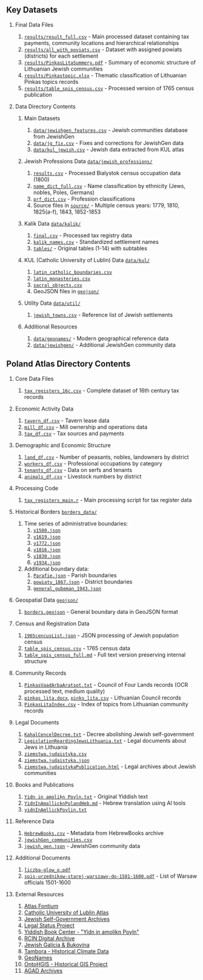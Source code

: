 
## Key Datasets

1. Final Data Files
   1. [`results/result_full.csv`](results/result_full.csv) - Main processed dataset containing tax payments, community locations and hierarchical relationships
   2. [`results/all_with_poviats.csv`](results/all_with_poviats.csv) - Dataset with assigned powiats (districts) for each settlement
   3. [`results/PinkasLitaSummery.pdf`](results/PinkasLitaSummery.pdf) - Summary of economic structure of Lithuanian Jewish communities
   4. [`results/Pinkastopic.xlsx`](results/TopicsFilter.xlsx) - Thematic classification of Lithuanian Pinkas topics records
   5. [`results/table_spis_census.csv`](results/table_spis_census.csv) - Processed version of 1765 census publication
   
2. Data Directory Contents
   1. Main Datasets
      1. [`data/jewishgen_features.csv`](data/jewishgen_features.csv) - Jewish communities database from JewishGen
      2. [`data/jg_fix.csv`](data/jg_fix.csv) - Fixes and corrections for JewishGen data
      3. [`data/kul_jewish.csv`](data/kul_jewish.csv) - Jewish data extracted from KUL atlas

   2. Jewish Professions Data [`data/jewish_professions/`](data/jewish_professions/)
      1. [`results.csv`](data/jewish_professions/results.csv) - Processed Bialystok census occupation data (1800)
      2. [`name_dict_full.csv`](data/jewish_professions/name_dict_full.csv) - Name classification by ethnicity (Jews, nobles, Poles, Germans)
      3. [`prf_dict.csv`](data/jewish_professions/prf_dict.csv) - Profession classifications
      4. Source files in [`source/`](data/jewish_professions/source/) - Multiple census years: 1779, 1810, 1825(a-f), 1843, 1852-1853

   3. Kalik Data [`data/kalik/`](data/kalik/)
      1. [`final.csv`](data/kalik/final.csv) - Processed tax registry data
      2. [`kalik_names.csv`](data/kalik/kalik_names.csv) - Standardized settlement names
      3. [`tables/`](data/kalik/tables/) - Original tables (1-14) with subtables

   4. KUL (Catholic University of Lublin) Data [`data/kul/`](data/kul/)
      1. [`latin_catholic_boundaries.csv`](data/kul/latin_catholic_boundaries.csv)
      2. [`latin_monasteries.csv`](data/kul/latin_monasteries.csv)
      3. [`sacral_objects.csv`](data/kul/sacral_objects.csv)
      4. GeoJSON files in [`geojson/`](data/kul/geojson/)

   5. Utility Data [`data/util/`](data/util/)
      1. [`jewish_towns.csv`](data/util/jewish_towns.csv) - Reference list of Jewish settlements

   6. Additional Resources
      1. [`data/geonames/`](data/geonames/) - Modern geographical reference data
      2. [`data/jewishgen/`](data/jewishgen/) - Additional JewishGen community data

## Poland Atlas Directory Contents

1. Core Data Files
   1. [`tax_registers_16c.csv`](poland_atlas/tax_registers_16c.csv) - Complete dataset of 16th century tax records

2. Economic Activity Data
   1. [`tavern_df.csv`](poland_atlas/tavern_df.csv) - Tavern lease data
   2. [`mill_df.csv`](poland_atlas/mill_df.csv) - Mill ownership and operations data
   3. [`tax_df.csv`](poland_atlas/tax_df.csv) - Tax sources and payments

3. Demographic and Economic Structure
   1. [`land_df.csv`](poland_atlas/land_df.csv) - Number of peasants, nobles, landowners by district
   2. [`workers_df.csv`](poland_atlas/workers_df.csv) - Professional occupations by category
   3. [`tenants_df.csv`](poland_atlas/tenants_df.csv) - Data on serfs and tenants
   4. [`animals_df.csv`](poland_atlas/animals_df.csv) - Livestock numbers by district

4. Processing Code
   1. [`tax_registers_main.r`](poland_atlas/tax_registers_main.r) - Main processing script for tax register data

5. Historical Borders [`borders_data/`](poland_atlas/borders_data/)
   1. Time series of administrative boundaries:
      1. [`v1500.json`](poland_atlas/borders_data/v1500.json)
      2. [`v1619.json`](poland_atlas/borders_data/v1619.json)
      3. [`v1772.json`](poland_atlas/borders_data/v1772.json)
      4. [`v1816.json`](poland_atlas/borders_data/v1816.json)
      5. [`v1830.json`](poland_atlas/borders_data/v1830.json)
      6. [`v1934.json`](poland_atlas/borders_data/v1934.json)
   2. Additional boundary data:
      1. [`Parafie.json`](poland_atlas/borders_data/Parafie.json) - Parish boundaries
      2. [`powiaty_1867.json`](poland_atlas/borders_data/powiaty_1867.json) - District boundaries
      3. [`general_gubeman_1943.json`](poland_atlas/borders_data/general_gubeman_1943.json)

6. Geospatial Data [`geojson/`](poland_atlas/geojson/)
   1. [`borders.geojson`](poland_atlas/geojson/borders.geojson) - General boundary data in GeoJSON format

7. Census and Registration Data
   1. [`1965cencusList.json`](primary_sources/1965cencusList.json) - JSON processing of Jewish population census
   2. [`table_spis_census.csv`](primary_sources/table_spis_census.csv) - 1765 census data
   3. [`table_spis_census_full.md`](primary_sources/table_spis_census_full.md) - Full text version preserving internal structure

8. Community Records
   1. [`PinkasVaadArbaAratsot.txt`](primary_sources/PinkasVaadArbaAratsot.txt) - Council of Four Lands records (OCR processed text, medium quality)
   2. [`pinkas_lita.docx`](primary_sources/pinkas_lita.docx), [`pinks_lita.csv`](primary_sources/pinks_lita.csv) - Lithuanian Council records
   3. [`PinkasLitaIndex.csv`](primary_sources/PinkasLitaIndex.csv) - Index of topics from Lithuanian community records

9. Legal Documents
   1. [`KahalCencelDecree.txt`](primary_sources/KahalCencelDecree.txt) - Decree abolishing Jewish self-government
   2. [`LegislationReardingJewsLithuania.txt`](primary_sources/LegislationReardingJewsLithuania.txt) - Legal documents about Jews in Lithuania
   3. [`ziemstwa.judaistyka.csv`](primary_sources/ziemstwa.judaistyka.csv)
   4. [`ziemstwa.judaistyka.json`](primary_sources/ziemstwa.judaistyka.json)
   5. [`ziemstwa.judaistykaPublication.html`](primary_sources/ziemstwa.judaistykaPublication.html) - Legal archives about Jewish communities

10. Books and Publications
    1. [`Yidn in amoliḳn Poyln.txt`](primary_sources/Yidn%20in%20amoliḳn%20Poyln.txt) - Original Yiddish text
    2. [`YidnInAmallicknPolandHeb.md`](primary_sources/YidnInAmallicknPolandHeb.md) - Hebrew translation using AI tools
    3. [`yidnInAmllickPoylin.txt`](primary_sources/yidnInAmllickPoylin.txt)

11. Reference Data
    1. [`HebrewBooks.csv`](primary_sources/HebrewBooks.csv) - Metadata from HebrewBooks archive
    2. [`jewishGen_communities.csv`](primary_sources/jewishGen_communities.csv)
    3. [`jewish_gen.json`](primary_sources/jewish_gen.json) - JewishGen community data

12. Additional Documents
    1. [`liczba-glow_o.pdf`](primary_sources/liczba-glow_o.pdf)
    2. [`spis-urzednikow-starej-warszawy-do-1501-1600.pdf`](primary_sources/spis-urzednikow-starej-warszawy-do-1501-1600.pdf) - List of Warsaw officials 1501-1600

13. External Resources
    1. [Atlas Fontium](https://atlasfontium.pl/)
    2. [Catholic University of Lublin Atlas](https://wiki.kul.pl/lhdb/Religie_i_wyznania_w_Koronie_w_II_po%C5%82owie_XVIII_wieku)
    3. [Jewish Self-Government Archives](https://ziemstwa.judaistyka.uj.edu.pl/)
    4. [Legal Status Project](https://statusprawnyzydow.historia.uw.edu.pl/)
    5. [Yiddish Book Center - "Yidn in amolikn Poyln"](https://www.yiddishbookcenter.org/collections/yiddish-books/spb-nybc208389/)
    6. [RCIN Digital Archive](https://rcin.org.pl/)
    7. [Jewish Galicia & Bukovina](https://jgaliciabukovina.net/he/node/57)
    8. [Tambora - Historical Climate Data](https://www.tambora.org/)
    9. [GeoNames](http://geonames.org)
    10. [OntoHGIS - Historical GIS Project](https://ontohgis.pl)
    11. [AGAD Archives](https://www.agad.gov.pl/inwentarze/testy.html)
    

<!--   

## Key Datasets

  

1. Final Data Files

	- [`results/result_full.csv`](results/result_full.csv) - Main processed dataset containing tax payments, community locations and hierarchical relationships
	
	- [`results/all_with_poviats.csv`](results/all_with_poviats.csv) - Dataset with assigned powiats (districts) for each settlement
	
	- [`results/PinkasLitaSummery.pdf`](results/PinkasLitaSummery.pdf) - Summary of economic structure of Lithuanian Jewish communities
	
	- [`results/סיווג נושאי - פנקס ליטא.xlsx`](results/סיווג%20נושאי%20-%20פנקס%20ליטא.xlsx) - Thematic classification of Lithuanian Pinkas topicsrecords
	
	- [`results/table_spis_census.csv`](results/table_spis_census.csv) - Processed version of 1765 census publication
2. Data Directory Contents

	1. Main Datasets

	- [`data/jewishgen_features.csv`](data/jewishgen_features.csv) - Jewish communities database from JewishGen
	
	- [`data/jg_fix.csv`](data/jg_fix.csv) - Fixes and corrections for JewishGen data
	
	- [`data/kul_jewish.csv`](data/kul_jewish.csv) - Jewish data extracted from KUL atlas

	2. Jewish Professions Data[`data/jewish_professions/`](data/jewish_professions/)
   - [`results.csv`](data/jewish_professions/results.csv)
   - Processed Bialystok census occupation data (1800)
   - [`name_dict_full.csv`](data/jewish_professions/name_dict_full.csv) - Name classification by ethnicity (Jews, nobles, Poles, Germans)
   - [`prf_dict.csv`](data/jewish_professions/prf_dict.csv) - Profession classifications
   - Source files in [`source/`](data/jewish_professions/source/) - Multiple census years: 1779, 1810, 1825(a-f), 1843, 1852-1853

   3. Kalik Data
      - [`data/kalik/`](data/kalik/)
      - [`final.csv`](data/kalik/final.csv) - Processed tax registry data
      - [`kalik_names.csv`](data/kalik/kalik_names.csv) - Standardized settlement names
      - [`tables/`](data/kalik/tables/) - Original tables (1-14) with subtables

   4. KUL (Catholic University of Lublin) Data
      - [`data/kul/`](data/kul/)
      - [`latin_catholic_boundaries.csv`](data/kul/latin_catholic_boundaries.csv)
      - [`latin_monasteries.csv`](data/kul/latin_monasteries.csv)
      - [`sacral_objects.csv`](data/kul/sacral_objects.csv)
      - GeoJSON files in [`geojson/`](data/kul/geojson/)

   5. Utility Data
   - [`data/util/`](data/util/)
   - [`jewish_towns.csv`](data/util/jewish_towns.csv)   - Reference list of Jewish settlements
  
   6. Additional Resources
   - [`data/geonames/`](data/geonames/) - Modern geographical reference data
   - [`data/jewishgen/`](data/jewishgen/) - Additional JewishGen community data

# Poland Atlas Directory Contents
## Core Data Files

- [`tax_registers_16c.csv`](poland_atlas/tax_registers_16c.csv)   - Complete dataset of 16th century tax records

## Economic Activity Data

- [`tavern_df.csv`](poland_atlas/tavern_df.csv) - Tavern lease data

- [`mill_df.csv`](poland_atlas/mill_df.csv) - Mill ownership and operations data

- [`tax_df.csv`](poland_atlas/tax_df.csv) - Tax sources and payments

  

## Demographic and Economic Structure

- [`land_df.csv`](poland_atlas/land_df.csv) - Number of peasants, nobles, landowners by district

- [`workers_df.csv`](poland_atlas/workers_df.csv)  - Professional occupations by category

- [`tenants_df.csv`](poland_atlas/tenants_df.csv) - Data on serfs and tenants

- [`animals_df.csv`](poland_atlas/animals_df.csv) - Livestock numbers by district

  

## Processing Code

- [`tax_registers_main.r`](poland_atlas/tax_registers_main.r) - Main processing script for tax register data

  

## Historical Borders

[`borders_data/`](poland_atlas/borders_data/)

- Time series of administrative boundaries:

  - [`v1500.json`](poland_atlas/borders_data/v1500.json)

  - [`v1619.json`](poland_atlas/borders_data/v1619.json)

  - [`v1772.json`](poland_atlas/borders_data/v1772.json)

  - [`v1816.json`](poland_atlas/borders_data/v1816.json)

  - [`v1830.json`](poland_atlas/borders_data/v1830.json)

  - [`v1934.json`](poland_atlas/borders_data/v1934.json)

- Additional boundary data:

  - [`Parafie.json`](poland_atlas/borders_data/Parafie.json) - Parish boundaries

  - [`powiaty_1867.json`](poland_atlas/borders_data/powiaty_1867.json) - District boundaries

  - [`general_gubeman_1943.json`](poland_atlas/borders_data/general_gubeman_1943.json)

  

## Geospatial Data

[`geojson/`](poland_atlas/geojson/)

- [`borders.geojson`](poland_atlas/geojson/borders.geojson)

  - General boundary data in GeoJSON format

  

## Census and Registration Data

- [`1965cencusList.json`](primary_sources/1965cencusList.json) - JSON processing of Jewish population census

- [`table_spis_census.csv`](primary_sources/table_spis_census.csv) - 1765 census data

- [`table_spis_census_full.md`](primary_sources/table_spis_census_full.md) - Full text version preserving internal structure

  

## Community Records

- [`PinkasVaadArbaAratsot.txt`](primary_sources/PinkasVaadArbaAratsot.txt)

  - Council of Four Lands records

  - OCR processed text, medium quality

- [`pinkas_lita.docx`](primary_sources/pinkas_lita.docx), [`pinks_lita.csv`](primary_sources/pinks_lita.csv)

  - Lithuanian Council records

- [`PinkasLitaIndex.csv`](primary_sources/PinkasLitaIndex.csv)

  - Index of topics from Lithuanian community records

  

## Legal Documents

- [`KahalCencelDecree.txt`](primary_sources/KahalCencelDecree.txt)

  - Decree abolishing Jewish self-government

- [`LegislationReardingJewsLithuania.txt`](primary_sources/LegislationReardingJewsLithuania.txt)

  - Legal documents about Jews in Lithuania

- [`ziemstwa.judaistyka.csv`](primary_sources/ziemstwa.judaistyka.csv)

- [`ziemstwa.judaistyka.json`](primary_sources/ziemstwa.judaistyka.json)

- [`ziemstwa.judaistykaPublication.html`](primary_sources/ziemstwa.judaistykaPublication.html) - Legal archives about Jewish communities

  

## Books and Publications

- [`Yidn in amoliḳn Poyln.txt`](primary_sources/Yidn%20in%20amoliḳn%20Poyln.txt) - Original Yiddish text

- [`YidnInAmallicknPolandHeb.md`](primary_sources/YidnInAmallicknPolandHeb.md) - Hebrew translation using AI tools

- [`yidnInAmllickPoylin.txt`](primary_sources/yidnInAmllickPoylin.txt)

  

## Reference Data

- [`HebrewBooks.csv`](primary_sources/HebrewBooks.csv) - Metadata from HebrewBooks archive

- [`jewishGen_communities.csv`](primary_sources/jewishGen_communities.csv)

- [`jewish_gen.json`](primary_sources/jewish_gen.json) - JewishGen community data

  

## Additional Documents

- [`liczba-glow_o.pdf`](primary_sources/liczba-glow_o.pdf)

- [`spis-urzednikow-starej-warszawy-do-1501-1600.pdf`](primary_sources/spis-urzednikow-starej-warszawy-do-1501-1600.pdf)

  - List of Warsaw officials 1501-1600

  

## Main Data

- [`result.csv`](result.csv) - Final processed dataset with Jewish community tax payments (1717-1764)

- [`data/kalik/tables/`](data/kalik/tables/) - Original source tables from Kalik's research

  

## Processing Code

- [`run.r`](run.r) - Main processing pipeline

- [`code/*.r`](code/) - Individual processing steps (data cleaning, normalization, geocoding)

  

## Geographic Data

- [`data/kul/geojson/`](data/kul/geojson/) - Spatial data from Catholic University of Lublin

  - [`sacral_objects.geojson`](data/kul/geojson/sacral_objects.geojson) - Religious buildings

  - [`catholic_boundaries.geojson`](data/kul/geojson/catholic_boundaries.geojson) - Administrative boundaries

- [`maps/PolandGeoJson/data/`](maps/PolandGeoJson/data/) - Modern Poland administrative boundaries

- [`maps/Atlas historyczny Polski XVI.json`](maps/Atlas%20historyczny%20Polski%20XVI.json) - 16th century Polish Atlas data

  

## Historical Sources

- [`primary_sources/`](primary_sources/)

  - [`YidnInAmallicknPolandHeb.md`](primary_sources/YidnInAmallicknPolandHeb.md) - Hebrew translation of "Yidn in amolikn Poyln"

  - [`PinkasVaadArbaAratsot.txt`](primary_sources/PinkasVaadArbaAratsot.txt) - Council of Four Lands records

  - [`pinkas_lita.csv`](primary_sources/pinkas_lita.csv) - Lithuanian Council records

  - [`table_spis_census.csv`](primary_sources/table_spis_census.csv) - 1765 Census data

  - [`KahalCencelDecree.txt`](primary_sources/KahalCencelDecree.txt) - Self-government cancellation decree

  

## Poland_atlas

- [`poland_atlas/`](poland_atlas/)

  - [`tax_registers_16c.csv`](poland_atlas/tax_registers_16c.csv) - 16th century tax registers

  - [`tavern_df.csv`](poland_atlas/tavern_df.csv), [`mill_df.csv`](poland_atlas/mill_df.csv) - Lease data

  - [`tax_df.csv`](poland_atlas/tax_df.csv) - Tax sources and payments

  

## Demographic Data

- [`data/jewish_professions/`](data/jewish_professions/)

  - [`results.csv`](data/jewish_professions/results.csv) - Processed occupation data from 1800 Bialystok census

  - [`name_dict_full.csv`](data/jewish_professions/name_dict_full.csv) - Name-ethnicity classification

  

## Reference Data

- [`data/jewishgen_features.csv`](data/jewishgen_features.csv) - JewishGen communities database

- [`links/bibliographyTitles.txt`](links/bibliographyTitles.txt) - Bibliography of Eastern European Jewish studies

- [`links/polin.txt`](links/polin.txt) - Polin journal publications

  

## External Resources

- [Atlas Fontium](https://atlasfontium.pl/)

- [Catholic University of Lublin Atlas](https://wiki.kul.pl/lhdb/Religie_i_wyznania_w_Koronie_w_II_po%C5%82owie_XVIII_wieku)

- [Jewish Self-Government Archives](https://ziemstwa.judaistyka.uj.edu.pl/)

- [Legal Status Project](https://statusprawnyzydow.historia.uw.edu.pl/)

- [Yiddish Book Center - "Yidn in amolikn Poyln"](https://www.yiddishbookcenter.org/collections/yiddish-books/spb-nybc208389/)

- [RCIN Digital Archive](https://rcin.org.pl/)

- [Jewish Galicia & Bukovina](https://jgaliciabukovina.net/he/node/57)

- [Tambora - Historical Climate Data](https://www.tambora.org/)

- [GeoNames](http://geonames.org)

- [OntoHGIS - Historical GIS Project](https://ontohgis.pl)

- [AGAD Archives](https://www.agad.gov.pl/inwentarze/testy.html) -->
